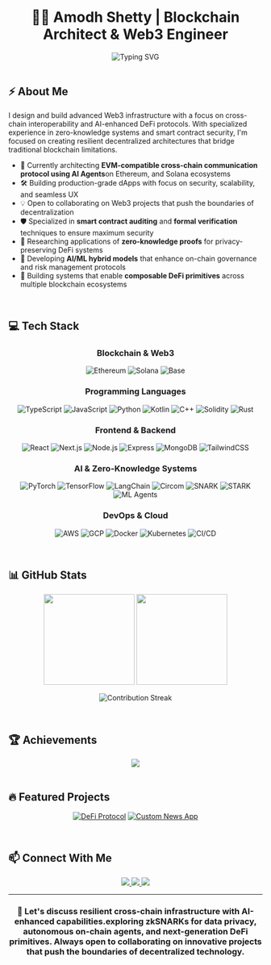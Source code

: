 # <div align="center">👨‍💻 Amodh Shetty | Blockchain Architect & Web3 Engineer</div>

<div align="center">
  <img src="https://readme-typing-svg.herokuapp.com?font=JetBrains+Mono&weight=600&size=28&duration=3000&pause=1000&color=00C8FF&center=true&vCenter=true&random=false&width=600&lines=Web3+Solution+Architect;Cross-Chain+Integration+Expert;Smart+Contract+Security+Specialist;AI-Enhanced+DeFi+Engineer" alt="Typing SVG" />
</div>

<br/>

## ⚡ About Me

I design and build advanced Web3 infrastructure with a focus on cross-chain interoperability and AI-enhanced DeFi protocols. With specialized experience in zero-knowledge systems and smart contract security, I'm focused on creating resilient decentralized architectures that bridge traditional blockchain limitations.

- 🔭 Currently architecting **EVM-compatible cross-chain communication protocol using AI Agents**on Ethereum, and Solana ecosystems
- 🛠️ Building production-grade dApps with focus on security, scalability, and seamless UX
- 💡 Open to collaborating on Web3 projects that push the boundaries of decentralization
- 🛡️ Specialized in **smart contract auditing** and **formal verification** techniques to ensure maximum security
- 🧪 Researching applications of **zero-knowledge proofs** for privacy-preserving DeFi systems
- 🤖 Developing **AI/ML hybrid models** that enhance on-chain governance and risk management protocols
- 🔄 Building systems that enable **composable DeFi primitives** across multiple blockchain ecosystems


<br/>

## 💻 Tech Stack

<div align="center">
  
### Blockchain & Web3
![Ethereum](https://img.shields.io/badge/-Ethereum-3C3C3D?style=for-the-badge&logo=ethereum&logoColor=white)
![Solana](https://img.shields.io/badge/-Solana-9945FF?style=for-the-badge&logo=solana&logoColor=white)
![Base](https://img.shields.io/badge/-Base-0052FF?style=for-the-badge&logo=coinbase&logoColor=white)

### Programming Languages
![TypeScript](https://img.shields.io/badge/-TypeScript-3178C6?style=for-the-badge&logo=typescript&logoColor=white)
![JavaScript](https://img.shields.io/badge/-JavaScript-F7DF1E?style=for-the-badge&logo=javascript&logoColor=black)
![Python](https://img.shields.io/badge/-Python-3776AB?style=for-the-badge&logo=python&logoColor=white)
![Kotlin](https://img.shields.io/badge/-Kotlin-7F52FF?style=for-the-badge&logo=kotlin&logoColor=white)
![C++](https://img.shields.io/badge/-C++-00599C?style=for-the-badge&logo=c%2B%2B&logoColor=white)
![Solidity](https://img.shields.io/badge/-Solidity-363636?style=for-the-badge&logo=solidity&logoColor=white)
![Rust](https://img.shields.io/badge/-Rust-000000?style=for-the-badge&logo=rust&logoColor=white)

### Frontend & Backend
![React](https://img.shields.io/badge/-React-61DAFB?style=for-the-badge&logo=react&logoColor=black)
![Next.js](https://img.shields.io/badge/-Next.js-000000?style=for-the-badge&logo=next.js&logoColor=white)
![Node.js](https://img.shields.io/badge/-Node.js-339933?style=for-the-badge&logo=node.js&logoColor=white)
![Express](https://img.shields.io/badge/-Express-000000?style=for-the-badge&logo=express&logoColor=white)
![MongoDB](https://img.shields.io/badge/-MongoDB-47A248?style=for-the-badge&logo=mongodb&logoColor=white)
![TailwindCSS](https://img.shields.io/badge/-TailwindCSS-06B6D4?style=for-the-badge&logo=tailwindcss&logoColor=white)

### AI & Zero-Knowledge Systems
![PyTorch](https://img.shields.io/badge/-PyTorch-EE4C2C?style=for-the-badge&logo=pytorch&logoColor=white)
![TensorFlow](https://img.shields.io/badge/-TensorFlow-FF6F00?style=for-the-badge&logo=tensorflow&logoColor=white)
![LangChain](https://img.shields.io/badge/-LangChain-32CD32?style=for-the-badge)
![Circom](https://img.shields.io/badge/-Circom-3E5F8A?style=for-the-badge)
![SNARK](https://img.shields.io/badge/-SNARKs-6d28d9?style=for-the-badge)
![STARK](https://img.shields.io/badge/-STARKs-4b5563?style=for-the-badge)
![ML Agents](https://img.shields.io/badge/-ML%20Agents-00c7b7?style=for-the-badge)

### DevOps & Cloud
![AWS](https://img.shields.io/badge/-AWS-232F3E?style=for-the-badge&logo=amazon-aws&logoColor=white)
![GCP](https://img.shields.io/badge/-GCP-4285F4?style=for-the-badge&logo=google-cloud&logoColor=white)
![Docker](https://img.shields.io/badge/-Docker-2496ED?style=for-the-badge&logo=docker&logoColor=white)
![Kubernetes](https://img.shields.io/badge/-Kubernetes-326CE5?style=for-the-badge&logo=kubernetes&logoColor=white)
![CI/CD](https://img.shields.io/badge/-CI%2FCD-2088FF?style=for-the-badge&logo=github-actions&logoColor=white)

</div>

<br/>

## 📊 GitHub Stats

<div align="center">
  <img src="https://github-readme-stats.vercel.app/api?username=amodhgs&show_icons=true&theme=tokyonight&hide_border=true&count_private=true" height="180em" />
  <img src="https://github-readme-stats.vercel.app/api/top-langs/?username=amodhgs&layout=compact&theme=tokyonight&hide_border=true" height="180em" />
</div>

<p align="center">
  <img src="https://github-readme-streak-stats.herokuapp.com/?user=amodhgs&theme=radical" alt="Contribution Streak" />
</p>

<br/>

## 🏆 Achievements

<div align="center">
  <img src="https://github-profile-trophy.vercel.app/?username=amodhgs&theme=nord&column=7&no-frame=true" />
</div>

<br/>

## 🔥 Featured Projects

<div align="center">

[![DeFi Protocol](https://github-readme-stats.vercel.app/api/pin/?username=amodhgs&repo=COVID19_INDIA_TRACKER_1.0&theme=tokyonight)](https://github.com/amodhgs/COVID19_INDIA_TRACKER_1.0)
[![Custom News App](https://github-readme-stats.vercel.app/api/pin/?username=amodhgs&repo=CUSTOM_NEWS_APP&theme=tokyonight)](https://github.com/amodhgs/CUSTOM_NEWS_APP)

</div>

<br/>

## 📫 Connect With Me

<div align="center">
  
  <a href="https://twitter.com/theamodhshetty" target="_blank">
    <img src="https://img.shields.io/badge/Twitter-1DA1F2?style=for-the-badge&logo=twitter&logoColor=white" target="_blank" />
  </a>
  <a href="mailto:contact@theamodhshetty.com" target="_blank">
    <img src="https://img.shields.io/badge/Email-D14836?style=for-the-badge&logo=gmail&logoColor=white" target="_blank" />
  </a>
  <a href="https://amodhshetty.com" target="_blank">
    <img src="https://img.shields.io/badge/Website-4285F4?style=for-the-badge&logo=google-chrome&logoColor=white" target="_blank" />
  </a>
</div>

<hr/>

<div align="center">
  <h3>💬 Let's discuss resilient cross-chain infrastructure with AI-enhanced capabilities.exploring zkSNARKs for data privacy, autonomous on-chain agents, and next-generation DeFi primitives. Always open to collaborating on innovative projects that push the boundaries of decentralized technology.</h3>
 
</div>
